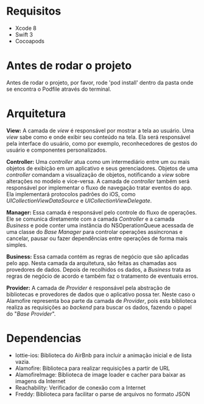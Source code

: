 # Requisitos
- Xcode 8
- Swift 3
- Cocoapods

# Antes de rodar o projeto
Antes de rodar o projeto, por favor, rode 'pod install' dentro da pasta onde se encontra o Podfile através do terminal.

# Arquitetura
**View:** 
A camada de *view* é responsável por mostrar a tela ao usuário. Uma *view* sabe como e onde exibir seu conteúdo na tela. Ela será responsável pela interface do usuário, como por exemplo, reconhecedores de gestos do usuário e componentes personalizados.

**Controller:**
Uma *controller* atua como um intermediário entre um ou mais objetos de exibição em um aplicativo e seus gerenciadores. Objetos de uma *controller* comandam a visualização de objetos, notificando a *view* sobre alterações no modelo e vice-versa. A camada de *controller* também será responsável por implementar o fluxo de navegação tratar eventos do app. Ela implementará protocolos padrões do iOS, como *UICollectionViewDataSource* e *UICollectionViewDelegate*.

**Manager:** 
Essa camada é responsável pelo controle do fluxo de operações. Ele se comunica diretamente com a camada *Controller* e a camada *Business* e pode conter uma instância do NSOperationQueue acessada de uma classe do *Base Manager* para controlar operações assíncronas e cancelar, pausar ou fazer dependências entre operações de forma mais simples.

**Business:** 
Essa camada contém as regras de negócio que são aplicadas pelo app. Nesta camada da arquitetura, são feitas as chamadas aos provedores de dados. Depois de recolhidos os dados, a *Business* trata as regras de negócio de acordo e também faz o tratamento de eventuais erros.

**Provider:**
A camada de *Provider* é responsável pela abstração de bibliotecas e provedores de dados que o aplicativo possa ter. Neste caso o Alamofire representa boa parte da camada de *Provider*, pois esta biblioteca realiza as requisições ao *backend* para buscar os dados, fazendo o papel do "*Base Provider*".  

# Dependencias
- lottie-ios: Biblioteca do AirBnb para incluir a animação inicial e de lista vazia.
- Alamofire: Biblioteca para realizar requisições a partir de URL
- AlamofireImage: Biblioteca de image loader e cacher para baixar as imagens da Internet
- Reachability: Verificador de conexão com a Internet
- Freddy: Biblioteca para facilitar o parse de arquivos no formato JSON
